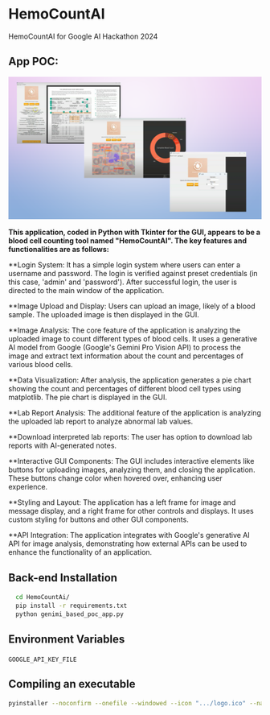 # HemoCountAI
HemoCountAI for Google AI Hackathon 2024

## App POC:
![image](https://github.com/Danielpeter-99/HemoCountAI/blob/main/App-UI.png)

**This application, coded in Python with Tkinter for the GUI, appears to be a blood cell counting tool named "HemoCountAI". The key features and functionalities are as follows:**

**Login System: It has a simple login system where users can enter a username and password. The login is verified against preset credentials (in this case, 'admin' and 'password'). After successful login, the user is directed to the main window of the application.

**Image Upload and Display: Users can upload an image, likely of a blood sample. The uploaded image is then displayed in the GUI.

**Image Analysis: The core feature of the application is analyzing the uploaded image to count different types of blood cells. It uses a generative AI model from Google (Google's Gemini Pro Vision API) to process the image and extract text information about the count and percentages of various blood cells.

**Data Visualization: After analysis, the application generates a pie chart showing the count and percentages of different blood cell types using matplotlib. The pie chart is displayed in the GUI.

**Lab Report Analysis: The additional feature of the application is analyzing the uploaded lab report to analyze abnormal lab values.

**Download interpreted lab reports: The user has option to download lab reports with AI-generated notes.

**Interactive GUI Components: The GUI includes interactive elements like buttons for uploading images, analyzing them, and closing the application. These buttons change color when hovered over, enhancing user experience.

**Styling and Layout: The application has a left frame for image and message display, and a right frame for other controls and displays. It uses custom styling for buttons and other GUI components.

**API Integration: The application integrates with Google's generative AI API for image analysis, demonstrating how external APIs can be used to enhance the functionality of an application.

## Back-end Installation

```bash 
  cd HemoCountAi/
  pip install -r requirements.txt
  python genimi_based_poc_app.py
```

## Environment Variables

`GOOGLE_API_KEY_FILE`

## Compiling an executable

```bash
pyinstaller --noconfirm --onefile --windowed --icon ".../logo.ico" --name "HemoCountAI" --add-data ".../HemoCountAI-1/.venv/Lib/site-packages/ultralytics;ultralytics/" --add-data ".../HemoCountAI-1/utils;utils/" --add-data ".../HemoCountAI-1/logo.png;."  ".../HemoCountAI-1/genimi_based_poc_app.py"
```